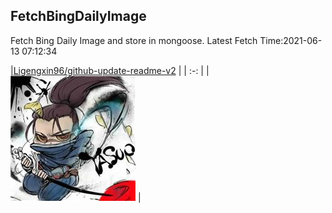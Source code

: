 ## FetchBingDailyImage

Fetch Bing Daily Image and store in mongoose. Latest Fetch Time:2021-06-13 07:12:34

|[Ligengxin96/github-update-readme-v2](https://github.com/Ligengxin96/github-update-readme-v2) |
                | :-: |
                |<a href="https://github.com/Ligengxin96/github-update-readme-v2"><img src="https://github.com/Ligengxin96/FetchBingDailyImage/raw/master/DISPLAY.jpg" alt="Ligengxin96/github-update-readme-v2" title="Ligengxin96/github-update-readme-v2" width="200" height="200"></a> |




